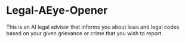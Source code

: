 # Legal-AEye-Opener
This is an AI legal advisor that informs you about laws and legal codes based on your given grievance or crime that you wish to report.
